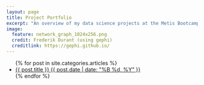 ```yaml
---
layout: page
title: Project Portfolio
excerpt: "An overview of my data science projects at the Metis Bootcamp"
image:
  feature: network_graph_1024x256.png
  credit: Frederik Durant (using gephi)
  creditlink: https://gephi.github.io/
---
```


<ul class="post-list">
{% for post in site.categories.articles %} 
  <li><article><a href="{{ site.url }}{{ post.url }}">{{ post.title }} <span class="entry-date"><time datetime="{{ post.date | date_to_xmlschema }}">{{ post.date | date: "%B %d, %Y" }}</time></span></a></article></li>
{% endfor %}
</ul>
